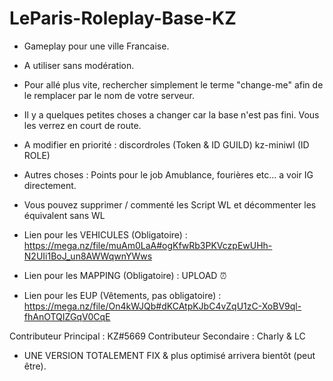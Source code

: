 # LeParis-Roleplay-Base-KZ

- Gameplay pour une ville Francaise.
- A utiliser sans modération.
- Pour allé plus vite, rechercher simplement le terme "change-me" afin de le remplacer par le nom de votre serveur.

- Il y a quelques petites choses a changer car la base n'est pas fini. Vous les verrez en court de route.

- A modifier en priorité :
    discordroles (Token & ID GUILD)
    kz-miniwl (ID ROLE)

- Autres choses : Points pour le job Amublance, fourières etc... a voir IG directement.

- Vous pouvez supprimer / commenté les Script WL et décommenter les équivalent sans WL

- Lien pour les VEHICULES (Obligatoire) : https://mega.nz/file/muAm0LaA#ogKfwRb3PKVczpEwUHh-N2UIi1BoJ_un8AWWqwnYWws
- Lien pour les MAPPING (Obligatoire) : UPLOAD ⏰
- Lien pour les EUP (Vêtements, pas obligatoire) : https://mega.nz/file/On4kWJQb#dKCAtpKJbC4vZqU1zC-XoBV9ql-fhAnOTQIZGqV0CqE

Contributeur Principal : KZ#5669
Contributeur Secondaire : Charly & LC


- UNE VERSION TOTALEMENT FIX & plus optimisé arrivera bientôt (peut être).